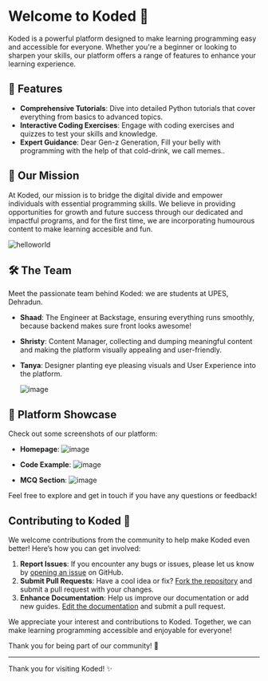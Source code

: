
# Welcome to Koded 🌟

Koded is a powerful platform designed to make learning programming easy and accessible for everyone. Whether you're a beginner or looking to sharpen your skills, our platform offers a range of features to enhance your learning experience.

## 🚀 Features

- **Comprehensive Tutorials**: Dive into detailed Python tutorials that cover everything from basics to advanced topics.
- **Interactive Coding Exercises**: Engage with coding exercises and quizzes to test your skills and knowledge.
- **Expert Guidance**: Dear Gen-z Generation, Fill your belly with programming with the help of that cold-drink, we call memes..

## 🎯 Our Mission

At Koded, our mission is to bridge the digital divide and empower individuals with essential programming skills. We believe in providing opportunities for growth and future success through our dedicated and impactful programs, and for the first time, we are incorporating humourous content to make learning accesible and fun.

![helloworld](https://github.com/user-attachments/assets/e9808117-dd45-4508-8d56-da2398ae3bd2)


## 🛠️ The Team

Meet the passionate team behind Koded:
we are students at UPES, Dehradun.

- **Shaad**: The Engineer at Backstage, ensuring everything runs smoothly, because backend makes sure front looks awesome!

- **Shristy**: Content Manager, collecting and dumping meaningful content and making the platform visually appealing and user-friendly.

- **Tanya**: Designer planting eye pleasing visuals and User Experience into the platform.

  ![image](https://github.com/user-attachments/assets/97ebbaaf-3001-45e9-b5be-4ccf47bf82db)


## 📸 Platform Showcase

Check out some screenshots of our platform:

- **Homepage**: ![image](https://github.com/user-attachments/assets/ca0c469d-c55c-43fe-a469-0a42db5a4758)

- **Code Example**: ![image](https://github.com/user-attachments/assets/7563f2aa-8d55-4485-9880-0a299fd3e630)

- **MCQ Section**: ![image](https://github.com/user-attachments/assets/156766f3-2a42-408f-bfa8-232593c56f8e)


Feel free to explore and get in touch if you have any questions or feedback!

## Contributing to Koded 🤝

We welcome contributions from the community to help make Koded even better! Here’s how you can get involved:

1. **Report Issues**: If you encounter any bugs or issues, please let us know by [opening an issue](https://github.com/shaadart/Koded/issues) on GitHub.
2. **Submit Pull Requests**: Have a cool idea or fix? [Fork the repository](https://github.com/shaadart/Koded/fork) and submit a pull request with your changes.
3. **Enhance Documentation**: Help us improve our documentation or add new guides. [Edit the documentation](https://github.com/shaadart/Koded/edit) and submit a pull request.

We appreciate your interest and contributions to Koded. Together, we can make learning programming accessible and enjoyable for everyone!

Thank you for being part of our community! 🌟


---

Thank you for visiting Koded! ✨

